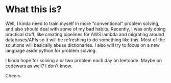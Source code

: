 # What this is?

Well, I kinda need to train myself in more "conventional" problem solving, and also should deal with some of my bad habits. Recently, I was only doing practical stuff, like creating pipelines for AWS lambda and migrating around databases/APIs so it will be refreshing to do something like this. Most of the solutions will basically abuse dictionaries. I also will try to focus on a new language aside python for problem solving. 

I kinda hope for solving a or two problem each day on leetcode. Maybe on codewars as well? I don't know.

Cheers.